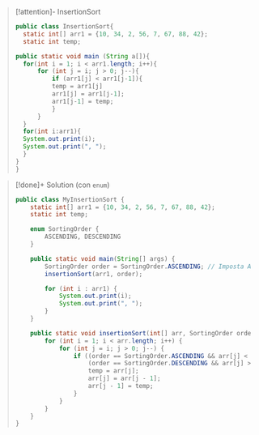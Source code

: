> [!attention]- InsertionSort
> ```java
> public class InsertionSort{
> 	static int[] arr1 = {10, 34, 2, 56, 7, 67, 88, 42};
> 	static int temp;
> 
> public static void main (String a[]){
> 	for(int i = 1; i < arr1.length; i++){
> 		for (int j = i; j > 0; j--){
> 			if (arr1[j] < arr1[j-1]){
> 			temp = arr1[j]
> 			arr1[j] = arr1[j-1];
> 			arr1[j-1] = temp;
> 			}
> 		}
> 	}
> 	for(int i:arr1){
> 	System.out.print(i);
> 	System.out.print(", ");
> 	}
> }
> }
> ```

> [!done]+ Solution (con `enum`)
> ```java
> public class MyInsertionSort {
>     static int[] arr1 = {10, 34, 2, 56, 7, 67, 88, 42};
>     static int temp;
> 
>     enum SortingOrder {
>         ASCENDING, DESCENDING
>     }
> 
>     public static void main(String[] args) {
>         SortingOrder order = SortingOrder.ASCENDING; // Imposta ASCENDING per ordinamento crescente, DESCENDING per ordinamento decrescente
>         insertionSort(arr1, order);
> 
>         for (int i : arr1) {
>             System.out.print(i);
>             System.out.print(", ");
>         }
>     }
> 
>     public static void insertionSort(int[] arr, SortingOrder order) {
>         for (int i = 1; i < arr.length; i++) {
>             for (int j = i; j > 0; j--) {
>                 if ((order == SortingOrder.ASCENDING && arr[j] < arr[j - 1]) ||
>                     (order == SortingOrder.DESCENDING && arr[j] > arr[j - 1])) {
>                     temp = arr[j];
>                     arr[j] = arr[j - 1];
>                     arr[j - 1] = temp;
>                 }
>             }
>         }
>     }
> }
> ```
